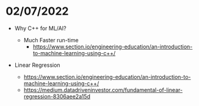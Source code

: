 # 02/07/2022
- Why C++ for ML/AI?
    - Much Faster run-time
        - https://www.section.io/engineering-education/an-introduction-to-machine-learning-using-c++/

- Linear Regression
    - https://www.section.io/engineering-education/an-introduction-to-machine-learning-using-c++/
    - https://medium.datadriveninvestor.com/fundamental-of-linear-regression-8306aee2a15d